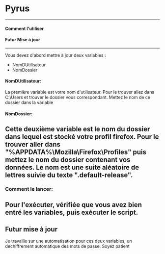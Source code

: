 # Pyrus
----
#### Comment l'utiliser
#### Futur Mise à jour
----
Vous devez d'abord mettre à jour deux variables :
- NomDUtilisateur
- NomDossier

#### NomDUtilisateur:

La première variable est votre nom d'utilisateur.
Pour le trouver allez dans C:\Users et trouver le dossier vous correspondant.
Mettez le nom de ce dossier dans la variable

#### NomDossier:

Cette deuxième variable est le nom du dossier dans lequel est stocké votre profil firefox.
Pour le trouver aller dans "%APPDATA%\Mozilla\Firefox\Profiles" puis mettez le nom du dossier contenant vos données. Le nom est une suite aléatoire de lettres suivie du texte ".default-release".
----
### Comment le lancer:
Pour l'exécuter, vérifiée que vous avez bien entré les variables, puis exécuter le script.
----
## Futur mise à jour
Je travaille sur une automatisation pour ces deux variables, un dechiffrement automatique des mots de passe.
Soyez patient